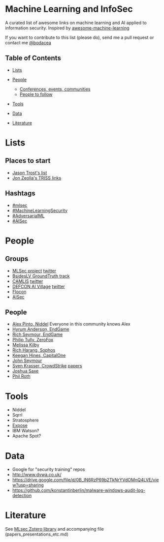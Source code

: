 # Machine Learning and InfoSec

A curated list of awesome links on machine learning and AI applied to information security. Inspired by [awesome-machine-learning](https://github.com/josephmisiti/awesome-machine-learning/)

If you want to contribute to this list (please do), send me a pull request or contact me [@bodacea](https://twitter.com/bodacea)

## Table of Contents

<!-- MarkdownTOC depth=4 -->

- [Lists](#lists)

- [People](#people)
    - [Conferences, events, communities](#groups)
    - [People to follow](#people)

- [Tools](#tools)

- [Data](#data)

- [Literature](#literature)

<!-- /MarkdownTOC -->

# Lists

## Places to start

* [Jason Trost's list](http://www.covert.io/the-definitive-security-datascience-and-machinelearning-guide/)
* [Jon Zeolla's TRISS links](https://github.com/JonZeolla/Presentations/blob/master/2017-10-20_TRISS/README.md)

## Hashtags

* [#mlsec](https://twitter.com/hashtag/mlsec)
* [#MachineLearningSecurity](https://twitter.com/hashtag/MachineLearningSecurity)
* [#AdversarialML](https://twitter.com/hashtag/AdversarialML)
* [#AISec](https://twitter.com/hashtag/AISec)

# People

## Groups

* [MLSec project](https://www.mlsecproject.org/) [twitter](https://twitter.com/MLSecProject)
* [BsidesLV GroundTruth track](https://www.bsideslv.org/tracks/#bslv-ground-truth)
* [CAMLIS](https://www.camlis.org/) [twitter](https://twitter.com/camlisorg)
* [DEFCON AI Village](https://aivillage.org/) [twitter](https://twitter.com/aivillage_dc)
* [Flocon](https://www.cert.org/flocon/)
* [AISec](http://www-bcf.usc.edu/~aruneshs/AISec2015/Program.html)

## People

* [Alex Pinto, Niddel](https://twitter.com/alexcpsec) Everyone in this community knows Alex
* [Hyrum Anderson, EndGame](https://twitter.com/drhyrum)
* [Rich Seymour, EndGame](https://twitter.com/rseymour)
* [Philip Tully, ZeroFox](https://twitter.com/phtully)
* [Melissa Kilby](https://twitter.com/CyberMatrixAI)
* [Rich Harang, Sophos](https://twitter.com/rharang)
* [Keegan Hines, CapitalOne](https://twitter.com/keeghin)
* [John Seymour](https://twitter.com/_delta_zero)
* [Sven Krasser, CrowdStrike](https://twitter.com/SvenKrasser) [papers](http://www.skrasser.com/publications/#krasser2015val)
* [Joshua Saxe](https://twitter.com/joshua_saxe)
* [Phil Roth](https://twitter.com/mrphilroth)

# Tools

* Niddel
* Sqrrl
* Stratosphere
* [Expose](https://www.blackhat.com/us-16/arsenal.html#joshua-saxe)
* IBM Watson?
* Apache Spot?

# Data

* Google for "security training" repos
* http://www.dvwa.co.uk/
* https://drive.google.com/file/d/0B_IN6RzP69b2TkNrYVdOMnQ4LVE/view?usp=sharing
* https://github.com/konstantinberlin/malware-windows-audit-log-detection

# Literature

See [MLsec Zotero library](https://www.zotero.org/groups/2202905/mlsec/items) and accompanying file (papers_presentations_etc.md)




